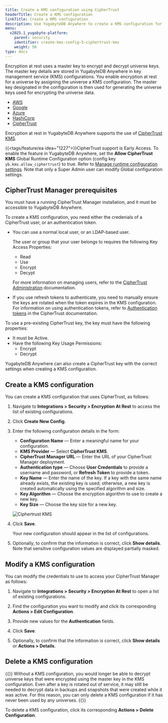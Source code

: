 ```yaml
---
title: Create a KMS configuration using CipherTrust
headerTitle: Create a KMS configuration
linkTitle: Create a KMS configuration
description: Use YugabyteDB Anywhere to create a KMS configuration for CipherTrust KMS.
menu:
  v2025.1_yugabyte-platform:
    parent: security
    identifier: create-kms-config-5-ciphertrust-kms
    weight: 50
type: docs
---
```


Encryption at rest uses a master key to encrypt and decrypt universe keys. The master key details are stored in YugabyteDB Anywhere in key management service (KMS) configurations. You enable encryption at rest for a universe by assigning the universe a KMS configuration. The master key designated in the configuration is then used for generating the universe keys used for encrypting the universe data.

<ul class="nav nav-tabs-alt nav-tabs-yb">
  <li >
    <a href="../aws-kms/" class="nav-link">
      <i class="fa-brands fa-aws" aria-hidden="true"></i>
      AWS
    </a>
  </li>
  <li >
    <a href="../google-kms/" class="nav-link">
      <i class="fa-brands fa-google" aria-hidden="true"></i>
      Google
    </a>
  </li>

  <li >
    <a href="../azure-kms/" class="nav-link">
      <i class="icon-azure" aria-hidden="true"></i>
      Azure
    </a>
  </li>

  <li >
    <a href="../hashicorp-kms/" class="nav-link">
      HashiCorp
    </a>
  </li>

  <li >
    <a href="../ciphertrust-kms/" class="nav-link active">
      CipherTrust
    </a>
  </li>

</ul>

Encryption at rest in YugabyteDB Anywhere supports the use of [CipherTrust KMS](https://thalesdocs.com/ctp/cm/latest/).

{{<tags/feature/ea idea="1227">}}CipherTrust support is Early Access. To enable the feature in YugabyteDB Anywhere, set the **Allow CipherTrust KMS** Global Runtime Configuration option (config key `yb.kms.allow_ciphertrust`) to true. Refer to [Manage runtime configuration settings](../../../administer-yugabyte-platform/manage-runtime-config/). Note that only a Super Admin user can modify Global configuration settings.

## CipherTrust Manager prerequisites

You must have a running CipherTrust Manager installation, and it must be accessible to YugabyteDB Anywhere.

To create a KMS configuration, you need either the credenials of a CipherTrust user, or an authentication token.

- You can use a normal local user, or an LDAP-based user.

  The user or group that your user belongs to requires the following Key Access Properties:
  - Read
  - Use
  - Encrypt
  - Decypt

  For more information on managing users, refer to the [CipherTrust Administration](https://thalesdocs.com/ctp/cm/latest/admin/cm_admin/authentication/users/index.html) documentation.

- If you use refresh tokens to authenticate, you need to manually ensure the keys are rotated when the token expires in the KMS configuration. For information on using authentication tokens, refer to [Authentication tokens](https://thalesdocs.com/ctp/cm/latest/admin/cm_admin/authentication/tokens/index.html#refresh-tokens) in the CipherTrust documentation.

To use a pre-existing CipherTrust key, the key must have the following properties:

- It must be Active.
- Have the following Key Usage Permissions:
  - Encrypt
  - Decrypt

YugabyteDB Anywhere can also create a CipherTrust key with the correct settings when creating a KMS configuration.

## Create a KMS configuration

You can create a KMS configuration that uses CipherTrust, as follows:

1. Navigate to **Integrations > Security > Encryption At Rest** to access the list of existing configurations.

1. Click **Create New Config**.

1. Enter the following configuration details in the form:

    - **Configuration Name** — Enter a meaningful name for your configuration.
    - **KMS Provider** — Select **CipherTrust KMS**.
    - **CipherTrust Manager URL** — Enter the URL of your CipherTrust Manager deployment.
    - **Authentication type** — Choose **User Credentials** to provide a username and password, or **Refresh Token** to provide a token.
    - **Key Name** — Enter the name of the key. If a key with the same name already exists, the existing key is used; otherwise, a new key is created automatically using the specified algorithm and size.
    - **Key Algorithm** — Choose the encryption algorithm to use to create a new key.
    - **Key Size** — Choose the key size for a new key.

    ![Ciphertrust KMS](/images/yp/security/kms-ciphertrust-config.png)

1. Click **Save**.

    Your new configuration should appear in the list of configurations.

1. Optionally, to confirm that the information is correct, click **Show details**. Note that sensitive configuration values are displayed partially masked.

## Modify a KMS configuration

You can modify the credentials to use to access your CipherTrust Manager as follows:

1. Navigate to **Integrations > Security > Encryption At Rest** to open a list of existing configurations.

1. Find the configuration you want to modify and click its corresponding **Actions > Edit Configuration**.

1. Provide new values for the **Authentication** fields.

1. Click **Save**.

1. Optionally, to confirm that the information is correct, click **Show details** or **Actions > Details**.

## Delete a KMS configuration

{{<note title="Note">}}
Without a KMS configuration, you would longer be able to decrypt universe keys that were encrypted using the master key in the KMS configuration. Even after a key is rotated out of service, it may still be needed to decrypt data in backups and snapshots that were created while it was active. For this reason, you can only delete a KMS configuration if it has never been used by any universes.
{{</note>}}

To delete a KMS configuration, click its corresponding **Actions > Delete Configuration**.
